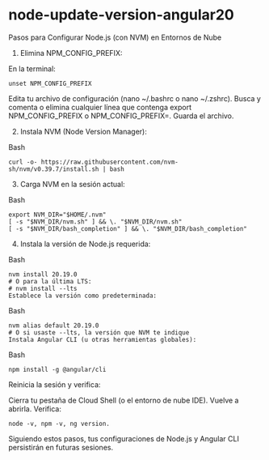 # node-update-version-angular20

Pasos para Configurar Node.js (con NVM) en Entornos de Nube

1. Elimina NPM_CONFIG_PREFIX:

En la terminal: 

    unset NPM_CONFIG_PREFIX
  
Edita tu archivo de configuración (nano ~/.bashrc o nano ~/.zshrc). Busca y comenta o elimina cualquier línea que contenga export NPM_CONFIG_PREFIX o NPM_CONFIG_PREFIX=. Guarda el archivo.

2. Instala NVM (Node Version Manager):

Bash

    curl -o- https://raw.githubusercontent.com/nvm-sh/nvm/v0.39.7/install.sh | bash

3. Carga NVM en la sesión actual:

Bash

    export NVM_DIR="$HOME/.nvm"
    [ -s "$NVM_DIR/nvm.sh" ] && \. "$NVM_DIR/nvm.sh"
    [ -s "$NVM_DIR/bash_completion" ] && \. "$NVM_DIR/bash_completion"

4. Instala la versión de Node.js requerida:

Bash

    nvm install 20.19.0
    # O para la última LTS:
    # nvm install --lts
    Establece la versión como predeterminada:

Bash

    nvm alias default 20.19.0
    # O si usaste --lts, la versión que NVM te indique
    Instala Angular CLI (u otras herramientas globales):

Bash

    npm install -g @angular/cli

Reinicia la sesión y verifica:

Cierra tu pestaña de Cloud Shell (o el entorno de nube IDE).
Vuelve a abrirla.
Verifica: 


    node -v, npm -v, ng version.
    
Siguiendo estos pasos, tus configuraciones de Node.js y Angular CLI persistirán en futuras sesiones.
